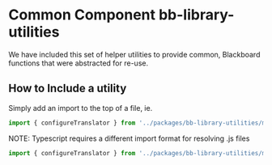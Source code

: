 # Common Component bb-library-utilities
We have included this set of helper utilities to provide common, Blackboard functions that were abstracted for re-use.

## How to Include a utility
Simply add an import to the top of a file, ie.
```javascript
import { configureTranslator } from '../packages/bb-library-utilities/main'
```
NOTE: Typescript requires a different import format for resolving .js files
```javascript
import { configureTranslator } from '../packages/bb-library-utilities/main/index.js'
```